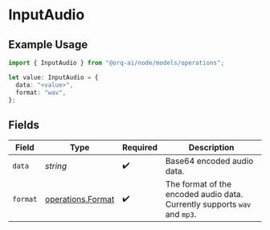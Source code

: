 # InputAudio

## Example Usage

```typescript
import { InputAudio } from "@orq-ai/node/models/operations";

let value: InputAudio = {
  data: "<value>",
  format: "wav",
};
```

## Fields

| Field                                                                     | Type                                                                      | Required                                                                  | Description                                                               |
| ------------------------------------------------------------------------- | ------------------------------------------------------------------------- | ------------------------------------------------------------------------- | ------------------------------------------------------------------------- |
| `data`                                                                    | *string*                                                                  | :heavy_check_mark:                                                        | Base64 encoded audio data.                                                |
| `format`                                                                  | [operations.Format](../../models/operations/format.md)                    | :heavy_check_mark:                                                        | The format of the encoded audio data. Currently supports `wav` and `mp3`. |
